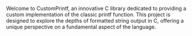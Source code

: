 Welcome to CustomPrintf, an innovative C library dedicated to providing a custom implementation of the classic printf function. This project is designed to explore the depths of formatted string output in C, offering a unique perspective on a fundamental aspect of the language.
